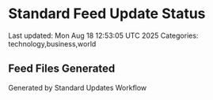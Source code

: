 # Standard Feed Update Status
Last updated: Mon Aug 18 12:53:05 UTC 2025
Categories: technology,business,world

## Feed Files Generated

Generated by Standard Updates Workflow
